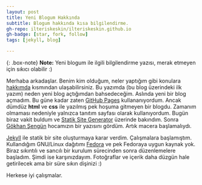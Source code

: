 ```yaml
---
layout: post
title: Yeni Blogum Hakkında
subtitle: Blogum hakkında kısa bilgilendirme.
gh-repo: ilteriskeskin/ilteriskeskin.github.io
gh-badge: [star, fork, follow]
tags: [jekyll, blog]

---
```


{: .box-note}
**Note:** Yeni blogum ile ilgili bilgilendirme yazısı, merak etmeyen için sıkıcı olabilir :)

Merhaba arkadaşlar. Benim kim olduğum, neler yaptığım gibi konulara [hakkımda](/aboutme) kısmından 
ulaşabilirsiniz. Bu yazımda (bu blog üzerindeki ilk yazım) neden yeni blog açtığımdan bahsedeceğim.
Aslında yeni bir blog açmadım. Bu güne kadar zaten [GitHub Pages](https://pages.github.com/) kullananıyordum.
Ancak dümdüz **html** ve **css** ile yazılmış pek hoşuma gitmeyen bir blogdu. Zamanım olmaması nedeniyle
yalnızca tanıtım sayfası olarak kullanıyordum. Bugün biraz vakit buldum ve [Statik Site Generator](https://www.staticgen.com/)
üzerinde bakındım. Sonra [Gökhan Şengün](https://gokhansengun.com/) hocamızın bir yazısını gördüm. Artık macera
başlamalıydı.

[Jekyll](https://jekyllrb.com/) ile statik bir site oluşturmaya karar verdim. Çalışmalara başlamıştım. Kullandığım GNU/Linux
dağıtımı [Fedora](https://apps.fedoraproject.org/) ve pek Fedoraya uygun kaynak yok. Biraz sıkıntılı ve sancılı bir
kurulum sürecinden sonra düzenlemelere başladım. Şimdi ise karşınızdayım. Fotoğraflar ve içerik daha düzgün hale getirilecek
ama bir süre sıkın dişinizi :)

Herkese iyi çalışmalar.
